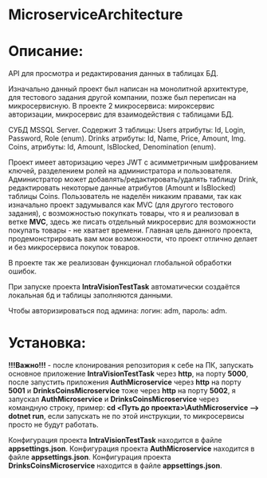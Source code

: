 # MicroserviceArchitecture

# Описание:
API для просмотра и редактирования данных в таблицах БД.

Изначально данный проект был написан на монолитной архитектуре, для тестового задания другой компании, позже был переписан на микросервисную.
В проекте 2 микросервиса: мироксервис авторизации, микросервис для взаимодействия с таблицами БД.

СУБД MSSQL Server. Содержит 3 таблицы: 
Users атрибуты: Id, Login, Password, Role (enum).
Drinks атрибуты: Id, Name, Price, Amount, Img.
Coins, атрибуты: Id, Amount, IsBlocked, Denomination (enum).

Проект имеет авторизацию через JWT с асимметричным шифрованием ключей, разделением ролей на администратора и пользователя.
Администратор может добавлять/редактировать/удалять таблицу Drink, редактировать некоторые данные атрибутов (Amount и IsBlocked) таблицы Coins.
Пользователь не наделён никаким правами, так как изначально проект задумывался как MVC (для другого тестового задания), с возможностью покупкать товары, что я и реализовал в ветке **MVC**, здесь же
писать отдельный микросервис для возможности покупать товары - не хватает времени.
Главная цель данного проекта, продемонстрировать вам мои возможности, что проект отлично делает и без микросервиса покупок товаров.

В проекте так же реализован функционал глобальной обработки ошибок.

При запуске проекта **IntraVisionTestTask** автоматически создаётся локальная бд и таблицы заполняются данными.

Чтобы авторизироваться под админа: логин: adm, пароль: adm.

# Установка:
**!!!Важно!!!** - после клонирования репозитория к себе на ПК, запускать основное приложение **IntraVisionTestTask** через **http**, на порту **5000**, после запустить приложения **AuthMicroservice** через **http** на порту **5001**
и **DrinksCoinsMicroservice** тоже через **http** на порту **5002**, я запускал **AuthMicroservice** и **DrinksCoinsMicroservice** через командную строку, пример: **cd <Путь до проекта>\\AuthMicroservice --> dotnet run**, 
если запускать не по этой инструкции, то микросервисы просто не будут работать.

Конфигурация проекта **IntraVisionTestTask** находится в файле **appsettings.json**.
Конфигурация проекта **AuthMicroservice** находится в файле **appsettings.json**.
Конфигурация проекта **DrinksCoinsMicroservice** находится в файле **appsettings.json**.
